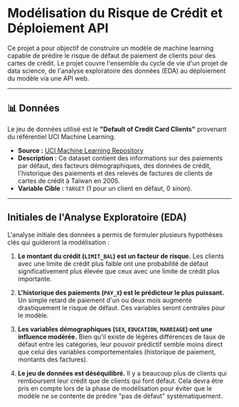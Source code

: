 # Modélisation du Risque de Crédit et Déploiement API

Ce projet a pour objectif de construire un modèle de machine learning capable de prédire le risque de défaut de paiement de clients pour des cartes de crédit. Le projet couvre l'ensemble du cycle de vie d'un projet de data science, de l'analyse exploratoire des données (EDA) au déploiement du modèle via une API web.

---

## 📊 Données

Le jeu de données utilisé est le **"Default of Credit Card Clients"** provenant du référentiel UCI Machine Learning.

- **Source :** [UCI Machine Learning Repository](https://archive.ics.uci.edu/dataset/350/default+of+credit+card+clients)
- **Description :** Ce dataset contient des informations sur des paiements par défaut, des facteurs démographiques, des données de crédit, l'historique des paiements et des relevés de factures de clients de cartes de crédit à Taïwan en 2005.
- **Variable Cible :** `TARGET` (1 pour un client en défaut, 0 sinon).

---

## Initiales de l'Analyse Exploratoire (EDA)

L'analyse initiale des données a permis de formuler plusieurs hypothèses clés qui guideront la modélisation :

1.  **Le montant du crédit (`LIMIT_BAL`) est un facteur de risque.** Les clients avec une limite de crédit plus faible ont une probabilité de défaut significativement plus élevée que ceux avec une limite de crédit plus importante.

2.  **L'historique des paiements (`PAY_X`) est le prédicteur le plus puissant.** Un simple retard de paiement d'un ou deux mois augmente drastiquement le risque de défaut. Ces variables seront centrales pour le modèle.

3.  **Les variables démographiques (`SEX`, `EDUCATION`, `MARRIAGE`) ont une influence modérée.** Bien qu'il existe de légères différences de taux de défaut entre les catégories, leur pouvoir prédictif semble moins direct que celui des variables comportementales (historique de paiement, montants des factures).

4.  **Le jeu de données est déséquilibré.** Il y a beaucoup plus de clients qui remboursent leur crédit que de clients qui font défaut. Cela devra être pris en compte lors de la phase de modélisation pour éviter que le modèle ne se contente de prédire "pas de défaut" systématiquement.
